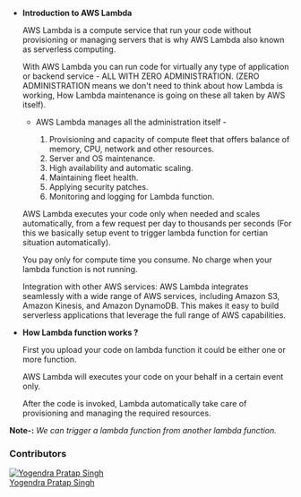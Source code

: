 - **Introduction to AWS Lambda**

  AWS Lambda is a compute service that run your code without provisioning or managing servers that is why AWS Lambda also known as serverless computing.

  With AWS Lambda you can run code for virtually any type of application or backend service - ALL WITH ZERO ADMINISTRATION. (ZERO ADMINISTRATION means we don't need to think about how Lambda is working, How Lambda maintenance is going on these all taken by AWS itself).

  - AWS Lambda manages all the administration itself - 

    1. Provisioning and capacity of compute fleet that offers balance of memory, CPU, network and other resources.
    2. Server and OS maintenance.
    3. High availability and automatic scaling.
    4. Maintaining fleet health.
    5. Applying security patches.
    6. Monitoring and logging for Lambda function.

  AWS Lambda executes your code only when needed and scales automatically, from a few request per day to thousands per seconds (For this we basically setup event to trigger lambda function for certian situation automatically).

  You pay only for compute time you consume. No charge when your lambda function is not running.

  Integration with other AWS services: AWS Lambda integrates seamlessly with a wide range of AWS services, including Amazon S3, Amazon Kinesis, and Amazon DynamoDB. This makes it easy to build serverless applications that leverage the full range of AWS capabilities.

- **How Lambda function works ?**
  
  First you upload your code on lambda function it could be either one or more function.

  AWS Lambda will executes your code on your behalf in a certain event only.

  After the code is invoked, Lambda automatically take care of provisioning and managing the required resources.

**Note-:** *We can trigger a lambda function from another lambda function.*

### Contributors
[![Yogendra Pratap Singh][yogendra_avatar]][yogendra_homepage]<br/>[Yogendra Pratap Singh][yogendra_homepage] 

  [yogendra_homepage]: https://github.com/PratapSingh13
  [yogendra_avatar]: https://img.cloudposse.com/75x75/https://github.com/PratapSingh13.png
  
